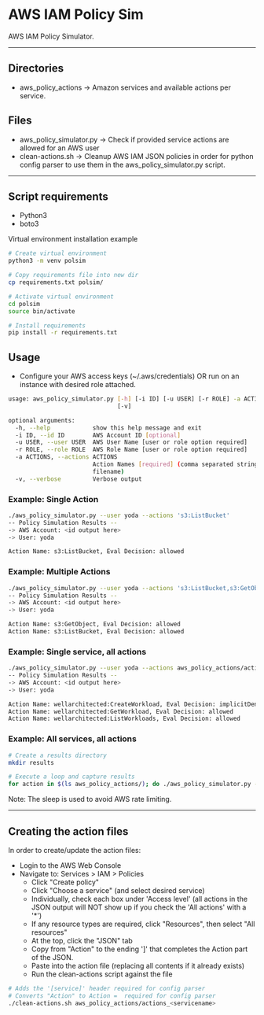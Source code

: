 # AWS IAM Policy Sim

AWS IAM Policy Simulator.

----

## Directories

- aws_policy_actions -> Amazon services and available actions per service.

## Files

- aws_policy_simulator.py -> Check if provided service actions are allowed for an AWS user
- clean-actions.sh -> Cleanup AWS IAM JSON policies in order for python config parser to use them in the aws_policy_simulator.py script.

----

## Script requirements

- Python3
- boto3

Virtual environment installation example

```bash
# Create virtual environment
python3 -m venv polsim

# Copy requirements file into new dir
cp requirements.txt polsim/

# Activate virtual environment
cd polsim
source bin/activate

# Install requirements
pip install -r requirements.txt
```

## Usage

- Configure your AWS access keys (~/.aws/credentials) OR run on an instance with desired role attached.

```bash
usage: aws_policy_simulator.py [-h] [-i ID] [-u USER] [-r ROLE] -a ACTIONS
                               [-v]

optional arguments:
  -h, --help            show this help message and exit
  -i ID, --id ID        AWS Account ID [optional]
  -u USER, --user USER  AWS User Name [user or role option required]
  -r ROLE, --role ROLE  AWS Role Name [user or role option required]
  -a ACTIONS, --actions ACTIONS
                        Action Names [required] (comma separated string or
                        filename)
  -v, --verbose         Verbose output
```

### Example: Single Action

```bash
./aws_policy_simulator.py --user yoda --actions 's3:ListBucket'
-- Policy Simulation Results --
-> AWS Account: <id output here>
-> User: yoda

Action Name: s3:ListBucket, Eval Decision: allowed
```

### Example: Multiple Actions

```bash
./aws_policy_simulator.py --user yoda --actions 's3:ListBucket,s3:GetObject'
-- Policy Simulation Results --
-> AWS Account: <id output here>
-> User: yoda

Action Name: s3:GetObject, Eval Decision: allowed
Action Name: s3:ListBucket, Eval Decision: allowed
```

### Example: Single service, all actions

```bash
./aws_policy_simulator.py --user yoda --actions aws_policy_actions/actions_well_architected
-- Policy Simulation Results --
-> AWS Account: <id output here>
-> User: yoda

Action Name: wellarchitected:CreateWorkload, Eval Decision: implicitDeny
Action Name: wellarchitected:GetWorkload, Eval Decision: allowed
Action Name: wellarchitected:ListWorkloads, Eval Decision: allowed
```

### Example: All services, all actions

```bash
# Create a results directory
mkdir results

# Execute a loop and capture results
for action in $(ls aws_policy_actions/); do ./aws_policy_simulator.py --user yoda --actions aws_policy_actions/${action} | tee results/result_${action} 2>&1 ; sleep 1 ; done
```

Note: The sleep is used to avoid AWS rate limiting.

----

## Creating the action files

In order to create/update the action files:

- Login to the AWS Web Console
- Navigate to: Services > IAM > Policies
  - Click "Create policy"
  - Click "Choose a service" (and select desired service)
  - Individually, check each box under 'Access level' (all actions in the JSON output will NOT show up if you check the 'All actions' with a '\*')
  - If any resource types are required, click "Resources", then select "All resources"
  - At the top, click the "JSON" tab
  - Copy from "Action"  to the ending ']' that completes the Action part of the JSON.
  - Paste into the action file (replacing all contents if it already exists)
  - Run the clean-actions script against the file

```bash
# Adds the '[service]' header required for config parser
# Converts "Action" to Action =  required for config parser
./clean-actions.sh aws_policy_actions/actions_<servicename>
```
